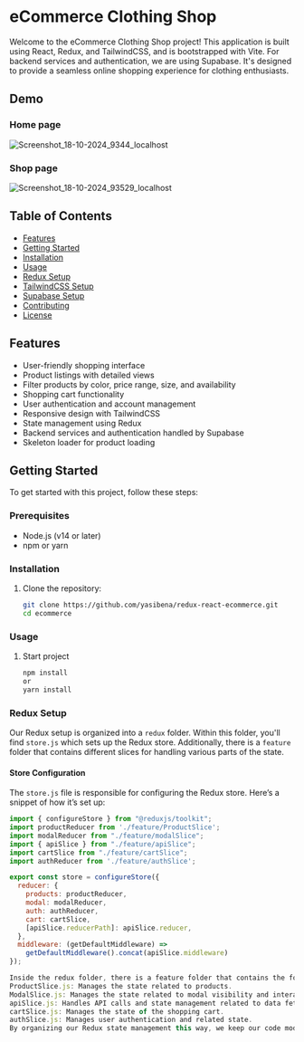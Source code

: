 # eCommerce Clothing Shop

Welcome to the eCommerce Clothing Shop project! This application is built using React, Redux, and TailwindCSS, and is bootstrapped with Vite. For backend services and authentication, we are using Supabase. It's designed to provide a seamless online shopping experience for clothing enthusiasts.

## Demo

### Home page
![Screenshot_18-10-2024_9344_localhost](https://github.com/user-attachments/assets/f75a81ae-87a1-4154-a7a7-a5eee47fa3a1)

### Shop page
![Screenshot_18-10-2024_93529_localhost](https://github.com/user-attachments/assets/1c040bc5-d966-462d-ad24-ddd2d7fab2cb)

## Table of Contents

- [Features](#features)
- [Getting Started](#getting-started)
- [Installation](#installation)
- [Usage](#usage)
- [Redux Setup](#redux-setup)
- [TailwindCSS Setup](#tailwindcss-setup)
- [Supabase Setup](#supabase-setup)
- [Contributing](#contributing)
- [License](#license)

## Features

- User-friendly shopping interface
- Product listings with detailed views
- Filter products by color, price range, size, and availability
- Shopping cart functionality
- User authentication and account management
- Responsive design with TailwindCSS
- State management using Redux
- Backend services and authentication handled by Supabase
- Skeleton loader for product loading

## Getting Started

To get started with this project, follow these steps:

### Prerequisites

- Node.js (v14 or later)
- npm or yarn

### Installation

1. Clone the repository:
   ```sh
   git clone https://github.com/yasibena/redux-react-ecommerce.git
   cd ecommerce

### Usage
1. Start project
   ```sh
   npm install
   or
   yarn install

### Redux Setup 
Our Redux setup is organized into a `redux` folder. Within this folder, you'll find `store.js` which sets up the Redux store. Additionally, there is a `feature` folder that contains different slices for handling various parts of the state.

#### Store Configuration

The `store.js` file is responsible for configuring the Redux store. Here’s a snippet of how it’s set up:

```js
import { configureStore } from "@reduxjs/toolkit";
import productReducer from './feature/ProductSlice';
import modalReducer from "./feature/modalSlice";
import { apiSlice } from "./feature/apiSlice";
import cartSlice from "./feature/cartSlice";
import authReducer from './feature/authSlice';

export const store = configureStore({
  reducer: {
    products: productReducer,
    modal: modalReducer,
    auth: authReducer,
    cart: cartSlice,
    [apiSlice.reducerPath]: apiSlice.reducer,
  },
  middleware: (getDefaultMiddleware) =>
    getDefaultMiddleware().concat(apiSlice.middleware)
});

Inside the redux folder, there is a feature folder that contains the following slices:
ProductSlice.js: Manages the state related to products.
ModalSlice.js: Manages the state related to modal visibility and interactions.
apiSlice.js: Handles API calls and state management related to data fetching.
cartSlice.js: Manages the state of the shopping cart.
authSlice.js: Manages user authentication and related state.
By organizing our Redux state management this way, we keep our code modular and easier to maintain.
